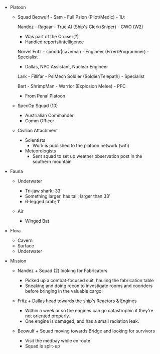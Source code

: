 + Platoon
  + Squad
    Beowulf - Sam - Full Psion
    (Pilot/Medic) - 1Lt

    Nandez - Ragaar - True AI
    (Ship's Clerk/Sniper) - CWO (W2)
    + Was part of the Cruiser(?)
    + Handled reports/intelligence

    Norvel Fritz - spoodr|caveman - Engineer
    (Fixer/Programmer) - Specialist
    + Dallas, NPC Assistant, Nuclear Engineer

    Lark - Fillifar - PsiMech Soldier
    (Soldier/Telepath) - Specialist

    Bart - ShrimpMan - Warrior
    (Explosion Melee) - PFC
    + From Penal Platoon

  + SpecOp Squad (10)
    + Austrialian Commander
    + Comm Officer

  + Civilian Attachment
    + Scientists
      + Work is published to the platoon network (wifi)
    + Meteorologists
      + Sent squad to set up weather observation post in the southern mountain

+ Fauna
  + Underwater
    + Tri-jaw shark; 33'
    + Something larger, has tail; larger than 33'
    + 6-legged crab; 1'

  + Air
    + Winged Bat

+ Flora
  + Cavern
  + Surface
  + Underwater


+ Mission
  + Nandez + Squad (2) looking for Fabricators
    + Picked up a combat-focused suit, hauling the fabrication table
    + Sneaking and doing recon to investigate rooms and cooriders before bringing in the valuable cargo.

  + Fritz + Dallas head towards the ship's Reactors & Engines
    + Within a week or so the engines can go catastrophic if they're not oriented properly.
    + One engine is damaged, and has a small radiation leak.

  + Beowulf + Squad moving towards Bridge and looking for survivors
    + Visit the medbay while en route
    + Squad is split-up
